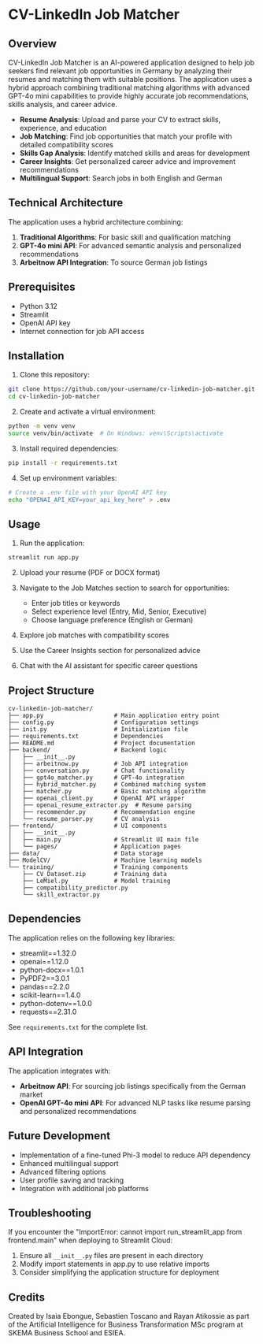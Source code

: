 # CV-LinkedIn Job Matcher

## Overview

CV-LinkedIn Job Matcher is an AI-powered application designed to help job seekers find relevant job opportunities in Germany by analyzing their resumes and matching them with suitable positions. The application uses a hybrid approach combining traditional matching algorithms with advanced GPT-4o mini capabilities to provide highly accurate job recommendations, skills analysis, and career advice.

- **Resume Analysis**: Upload and parse your CV to extract skills, experience, and education
- **Job Matching**: Find job opportunities that match your profile with detailed compatibility scores
- **Skills Gap Analysis**: Identify matched skills and areas for development
- **Career Insights**: Get personalized career advice and improvement recommendations
- **Multilingual Support**: Search jobs in both English and German

## Technical Architecture

The application uses a hybrid architecture combining:

1. **Traditional Algorithms**: For basic skill and qualification matching
2. **GPT-4o mini API**: For advanced semantic analysis and personalized recommendations
3. **Arbeitnow API Integration**: To source German job listings

## Prerequisites

- Python 3.12
- Streamlit
- OpenAI API key
- Internet connection for job API access

## Installation

1. Clone this repository:
```bash
git clone https://github.com/your-username/cv-linkedin-job-matcher.git
cd cv-linkedin-job-matcher
```

2. Create and activate a virtual environment:
```bash
python -m venv venv
source venv/bin/activate  # On Windows: venv\Scripts\activate
```

3. Install required dependencies:
```bash
pip install -r requirements.txt
```

4. Set up environment variables:
```bash
# Create a .env file with your OpenAI API key
echo "OPENAI_API_KEY=your_api_key_here" > .env
```

## Usage

1. Run the application:
```bash
streamlit run app.py
```

2. Upload your resume (PDF or DOCX format)

3. Navigate to the Job Matches section to search for opportunities:
   - Enter job titles or keywords
   - Select experience level (Entry, Mid, Senior, Executive)
   - Choose language preference (English or German)

4. Explore job matches with compatibility scores

5. Use the Career Insights section for personalized advice

6. Chat with the AI assistant for specific career questions

## Project Structure

```
cv-linkedin-job-matcher/
├── app.py                    # Main application entry point
├── config.py                 # Configuration settings
├── init.py                   # Initialization file
├── requirements.txt          # Dependencies
├── README.md                 # Project documentation
├── backend/                  # Backend logic
│   ├── __init__.py
│   ├── arbeitnow.py          # Job API integration
│   ├── conversation.py       # Chat functionality
│   ├── gpt4o_matcher.py      # GPT-4o integration
│   ├── hybrid_matcher.py     # Combined matching system
│   ├── matcher.py            # Basic matching algorithm
│   ├── openai_client.py      # OpenAI API wrapper
│   ├── openai_resume_extractor.py  # Resume parsing
│   ├── recommender.py        # Recommendation engine
│   └── resume_parser.py      # CV analysis
├── frontend/                 # UI components
│   ├── __init__.py
│   ├── main.py               # Streamlit UI main file
│   └── pages/                # Application pages
├── data/                     # Data storage
├── ModelCV/                  # Machine learning models
└── training/                 # Training components
    ├── CV_Dataset.zip        # Training data
    ├── LeMiel.py             # Model training
    ├── compatibility_predictor.py
    └── skill_extractor.py
```

## Dependencies

The application relies on the following key libraries:
- streamlit==1.32.0
- openai==1.12.0
- python-docx==1.0.1
- PyPDF2==3.0.1
- pandas==2.2.0
- scikit-learn==1.4.0
- python-dotenv==1.0.0
- requests==2.31.0

See `requirements.txt` for the complete list.

## API Integration

The application integrates with:
- **Arbeitnow API**: For sourcing job listings specifically from the German market
- **OpenAI GPT-4o mini API**: For advanced NLP tasks like resume parsing and personalized recommendations

## Future Development

- Implementation of a fine-tuned Phi-3 model to reduce API dependency
- Enhanced multilingual support
- Advanced filtering options
- User profile saving and tracking
- Integration with additional job platforms

## Troubleshooting

If you encounter the "ImportError: cannot import run_streamlit_app from frontend.main" when deploying to Streamlit Cloud:
1. Ensure all `__init__.py` files are present in each directory
2. Modify import statements in app.py to use relative imports
3. Consider simplifying the application structure for deployment

## Credits

Created by Isaia Ebongue, Sebastien Toscano and Rayan Atikossie as part of the Artificial Intelligence for Business Transformation MSc program at SKEMA Business School and ESIEA.
